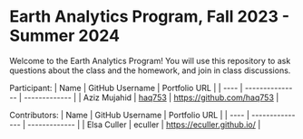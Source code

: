 # Earth Analytics Program, Fall 2023 - Summer 2024

Welcome to the Earth Analytics Program! You will use this repository to ask questions about the class and the homework, and join in class discussions.

Participant:
| Name | GitHub Username | Portfolio URL |
| ---- | --------------- | ------------- |
| Aziz Mujahid | [haq753](https://github.com/haq753) | https://github.com/haq753 |

Contributors:
| Name | GitHub Username | Portfolio URL |
| ---- | --------------- | ------------- |
| Elsa Culler | eculler | https://eculler.github.io/ |
